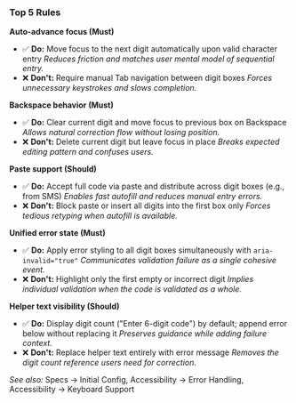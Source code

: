 ### Top 5 Rules

**Auto-advance focus (Must)**

* ✅ **Do:** Move focus to the next digit automatically upon valid character entry
  *Reduces friction and matches user mental model of sequential entry.*
* ❌ **Don't:** Require manual Tab navigation between digit boxes
  *Forces unnecessary keystrokes and slows completion.*

**Backspace behavior (Must)**

* ✅ **Do:** Clear current digit and move focus to previous box on Backspace
  *Allows natural correction flow without losing position.*
* ❌ **Don't:** Delete current digit but leave focus in place
  *Breaks expected editing pattern and confuses users.*

**Paste support (Should)**

* ✅ **Do:** Accept full code via paste and distribute across digit boxes (e.g., from SMS)
  *Enables fast autofill and reduces manual entry errors.*
* ❌ **Don't:** Block paste or insert all digits into the first box only
  *Forces tedious retyping when autofill is available.*

**Unified error state (Must)**

* ✅ **Do:** Apply error styling to all digit boxes simultaneously with `aria-invalid="true"`
  *Communicates validation failure as a single cohesive event.*
* ❌ **Don't:** Highlight only the first empty or incorrect digit
  *Implies individual validation when the code is validated as a whole.*

**Helper text visibility (Should)**

* ✅ **Do:** Display digit count ("Enter 6-digit code") by default; append error below without replacing it
  *Preserves guidance while adding failure context.*
* ❌ **Don't:** Replace helper text entirely with error message
  *Removes the digit count reference users need for correction.*

*See also:* Specs → Initial Config, Accessibility → Error Handling, Accessibility → Keyboard Support